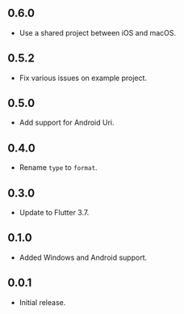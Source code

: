 ## 0.6.0

- Use a shared project between iOS and macOS.

## 0.5.2

- Fix various issues on example project.

## 0.5.0

- Add support for Android Uri.

## 0.4.0

- Rename `type` to `format`.

## 0.3.0

- Update to Flutter 3.7.

## 0.1.0

- Added Windows and Android support.

## 0.0.1

- Initial release.
